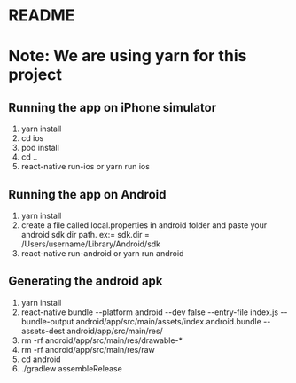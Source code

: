 # README #

# Note:  We are using yarn for this project #

## Running the app on iPhone simulator
1. yarn install
2. cd ios
3. pod install
4. cd ..
5. react-native run-ios 
      or
 yarn run ios

 ## Running the app on Android
1. yarn install
2. create a file called local.properties in android folder and paste your android sdk dir path. ex:=  sdk.dir = /Users/username/Library/Android/sdk
5. react-native run-android 
      or
 yarn run android

 ## Generating the android apk
1. yarn install 
2. react-native bundle --platform android --dev false --entry-file index.js --bundle-output android/app/src/main/assets/index.android.bundle --assets-dest android/app/src/main/res/
3. rm -rf android/app/src/main/res/drawable-*
4. rm -rf android/app/src/main/res/raw
5. cd android
6. ./gradlew assembleRelease